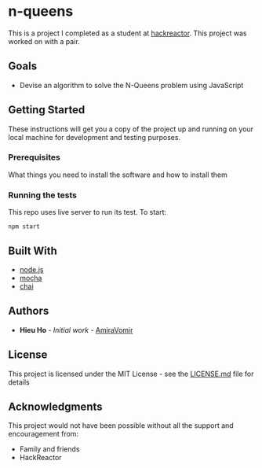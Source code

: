 # n-queens
This is a project I completed as a student at [hackreactor](http://hackreactor.com). This project was worked on with a pair.

## Goals

* Devise an algorithm to solve the N-Queens problem using JavaScript

## Getting Started

These instructions will get you a copy of the project up and running on your local machine for development and testing purposes.

### Prerequisites

What things you need to install the software and how to install them

### Running the tests

This repo uses live server to run its test. To start:

```
npm start
```

## Built With

* [node.js](https://nodejs.org/en/)
* [mocha](https://mochajs.org/)
* [chai](https://www.chaijs.com/)

## Authors

* **Hieu Ho** - *Initial work* - [AmiraVomir](https://github.com/AmiraVomir)

## License

This project is licensed under the MIT License - see the [LICENSE.md](LICENSE.md) file for details

## Acknowledgments

This project would not have been possible without all the support and encouragement from:

* Family and friends
* HackReactor
